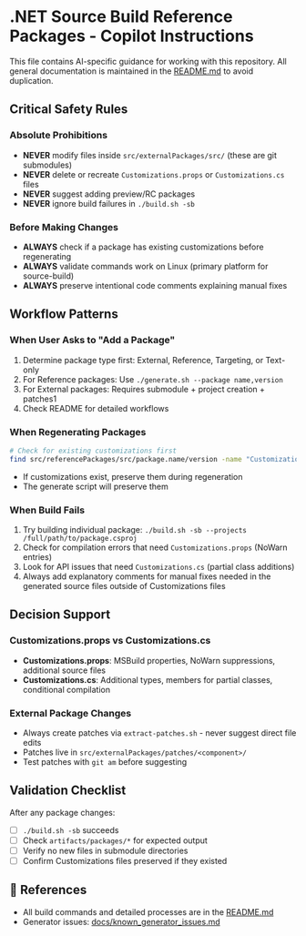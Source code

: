 # .NET Source Build Reference Packages - Copilot Instructions

This file contains AI-specific guidance for working with this repository.
All general documentation is maintained in the [README.md](../README.md) to avoid duplication.

## Critical Safety Rules

### Absolute Prohibitions

- **NEVER** modify files inside `src/externalPackages/src/` (these are git submodules)
- **NEVER** delete or recreate `Customizations.props` or `Customizations.cs` files
- **NEVER** suggest adding preview/RC packages
- **NEVER** ignore build failures in `./build.sh -sb`

### Before Making Changes

- **ALWAYS** check if a package has existing customizations before regenerating
- **ALWAYS** validate commands work on Linux (primary platform for source-build)
- **ALWAYS** preserve intentional code comments explaining manual fixes

## Workflow Patterns

### When User Asks to "Add a Package"

1. Determine package type first: External, Reference, Targeting, or Text-only
2. For Reference packages: Use `./generate.sh --package name,version`
3. For External packages: Requires submodule + project creation + patches1
4. Check README for detailed workflows

### When Regenerating Packages

```bash
# Check for existing customizations first
find src/referencePackages/src/package.name/version -name "Customizations.*"
```

- If customizations exist, preserve them during regeneration
- The generate script will preserve them

### When Build Fails

1. Try building individual package: `./build.sh -sb --projects /full/path/to/package.csproj`
2. Check for compilation errors that need `Customizations.props` (NoWarn entries)
3. Look for API issues that need `Customizations.cs` (partial class additions)
4. Always add explanatory comments for manual fixes needed in the generated source files outside of Customizations files

## Decision Support

### Customizations.props vs Customizations.cs

- **Customizations.props**: MSBuild properties, NoWarn suppressions, additional source files
- **Customizations.cs**: Additional types, members for partial classes, conditional compilation

### External Package Changes

- Always create patches via `extract-patches.sh` - never suggest direct file edits
- Patches live in `src/externalPackages/patches/<component>/`
- Test patches with `git am` before suggesting

## Validation Checklist

After any package changes:

- [ ] `./build.sh -sb` succeeds
- [ ] Check `artifacts/packages/*` for expected output
- [ ] Verify no new files in submodule directories
- [ ] Confirm Customizations files preserved if they existed

## 🔗 References

- All build commands and detailed processes are in the [README.md](../README.md)
- Generator issues: [docs/known_generator_issues.md](../docs/known_generator_issues.md)
